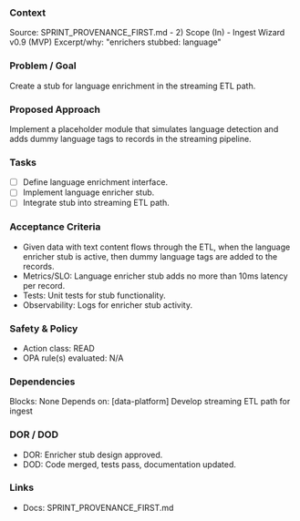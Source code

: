 ### Context

Source: SPRINT_PROVENANCE_FIRST.md - 2) Scope (In) - Ingest Wizard v0.9 (MVP)
Excerpt/why: "enrichers stubbed: language"

### Problem / Goal

Create a stub for language enrichment in the streaming ETL path.

### Proposed Approach

Implement a placeholder module that simulates language detection and adds dummy language tags to records in the streaming pipeline.

### Tasks

- [ ] Define language enrichment interface.
- [ ] Implement language enricher stub.
- [ ] Integrate stub into streaming ETL path.

### Acceptance Criteria

- Given data with text content flows through the ETL, when the language enricher stub is active, then dummy language tags are added to the records.
- Metrics/SLO: Language enricher stub adds no more than 10ms latency per record.
- Tests: Unit tests for stub functionality.
- Observability: Logs for enricher stub activity.

### Safety & Policy

- Action class: READ
- OPA rule(s) evaluated: N/A

### Dependencies

Blocks: None
Depends on: [data-platform] Develop streaming ETL path for ingest

### DOR / DOD

- DOR: Enricher stub design approved.
- DOD: Code merged, tests pass, documentation updated.

### Links

- Docs: SPRINT_PROVENANCE_FIRST.md
